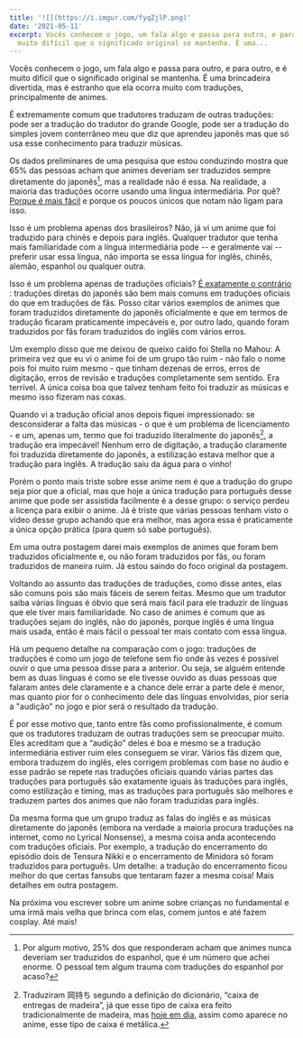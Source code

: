 ```yaml
---
title: '![](https://i.imgur.com/fyqZjlP.png)'
date: '2021-05-11'
excerpt: Vocês conhecem o jogo, um fala algo e passa para outro, e para outro, e é
  muito difícil que o significado original se mantenha. É uma...
---
```




Vocês conhecem o jogo, um fala algo e passa para outro, e para outro, e é muito difícil que o significado original se mantenha. É uma brincadeira divertida, mas é estranho que ela ocorra muito com traduções, principalmente de animes.

É extremamente comum que tradutores traduzam de outras traduções: pode ser a tradução do tradutor do grande Google, pode ser a tradução do simples jovem conterrâneo meu que diz que aprendeu japonês mas que só usa esse conhecimento para traduzir músicas.

Os dados preliminares de uma pesquisa que estou conduzindo mostra que 65% das pessoas acham que animes deveriam ser traduzidos sempre diretamente do japonês[^1], mas a realidade não é essa. Na realidade, a maioria das traduções ocorre usando uma língua intermediária. Por quê? <u>Porque é mais fácil</u> e porque os poucos únicos que notam não ligam para isso.

Isso é um problema apenas dos brasileiros? Não, já vi um anime que foi traduzido para chinês e depois para inglês. Qualquer tradutor que tenha mais familiaridade com a língua intermediária pode -- e geralmente vai -- preferir usar essa língua, não importa se essa língua for inglês, chinês, alemão, espanhol ou qualquer outra.

Isso é um problema apenas de traduções oficiais? <u>É exatamente o contrário</u> : traduções diretas do japonês são bem mais comuns em traduções oficiais do que em traduções de fãs. Posso citar vários exemplos de animes que foram traduzidos diretamente do japonês oficialmente e que em termos de tradução ficaram praticamente impecáveis e, por outro lado, quando foram traduzidos por fãs foram traduzidos do inglês com vários erros.

Um exemplo disso que me deixou de queixo caído foi Stella no Mahou: A primeira vez que eu vi o anime foi de um grupo tão ruim - não falo o nome pois foi muito ruim mesmo - que tinham dezenas de erros, erros de digitação, erros de revisão e traduções completamente sem sentido. Era terrível. A única coisa boa que talvez tenham feito foi traduzir as músicas e mesmo isso fizeram nas coxas.

Quando vi a tradução oficial anos depois fiquei impressionado: se desconsiderar a falta das músicas - o que é um problema de licenciamento - e um, apenas um, termo que foi traduzido literalmente do japonês[^2], a tradução era impecável! Nenhum erro de digitação, a tradução claramente foi traduzida diretamente do japonês, a estilização estava melhor que a tradução para inglês. A tradução saiu da água para o vinho!

Porém o ponto mais triste sobre esse anime nem é que a tradução do grupo seja pior que a oficial, mas que hoje a única tradução para português desse anime que pode ser assistida facilmente é a desse grupo: o serviço perdeu a licença para exibir o anime. Já é triste que várias pessoas tenham visto o vídeo desse grupo achando que era melhor, mas agora essa é praticamente a única opção prática (para quem só sabe português).

Em uma outra postagem darei mais exemplos de animes que foram bem traduzidos oficialmente e, ou não foram traduzidos por fãs, ou foram traduzidos de maneira ruim. Já estou saindo do foco original da postagem.

Voltando ao assunto das traduções de traduções, como disse antes, elas são comuns pois são mais fáceis de serem feitas. Mesmo que um tradutor saiba várias línguas é óbvio que será mais fácil para ele traduzir de línguas que ele tiver mais familiaridade. No caso de animes é comum que as traduções sejam do inglês, não do japonês, porque inglês é uma língua mais usada, então é mais fácil o pessoal ter mais contato com essa língua.

Há um pequeno detalhe na comparação com o jogo: traduções de traduções é como um jogo de telefone sem fio onde às vezes é possível ouvir o que uma pessoa disse para a anterior. Ou seja, se alguém entende bem as duas línguas é como se ele tivesse ouvido as duas pessoas que falaram antes dele claramente e a chance dele errar a parte dele é menor, mas quanto pior for o conhecimento dele das línguas envolvidas, pior seria a "audição" no jogo e pior será o resultado da tradução.

É por esse motivo que, tanto entre fãs como profissionalmente, é comum que os tradutores traduzam de outras traduções sem se preocupar muito. Eles acreditam que a “audição” deles é boa e mesmo se a tradução intermediária estiver ruim eles conseguem se virar. Vários fãs dizem que, embora traduzem do inglês, eles corrigem problemas com base no áudio e esse padrão se repete nas traduções oficiais quando várias partes das traduções para português são exatamente iguais às traduções para inglês, como estilização e timing, mas as traduções para português são melhores e traduzem partes dos animes que não foram traduzidas para inglês.

Da mesma forma que um grupo traduz as falas do inglês e as músicas diretamente do japonês (embora na verdade a maioria procura traduções na internet, como no Lyrical Nonsense), a mesma coisa anda acontecendo com traduções oficiais. Por exemplo, a tradução do encerramento do episódio dois de Tensura Nikki e o encerramento de Minidora só foram traduzidos para português. Um detalhe: a tradução do encerramento ficou melhor do que certas fansubs que tentaram fazer a mesma coisa! Mais detalhes em outra postagem.

Na próxima vou escrever sobre um anime sobre crianças no fundamental e uma irmã mais velha que brinca com elas, comem juntos e até fazem cosplay. Até mais!



[^1]:  Por algum motivo, 25% dos que responderam acham que animes nunca deveriam ser traduzidos do espanhol, que é um número que achei enorme. O pessoal tem algum trauma com traduções do espanhol por acaso?
[^2]:  Traduziram 岡持ち segundo a definição do dicionário, “caixa de entregas de madeira”, já que esse tipo de caixa era feito tradicionalmente de madeira, mas [hoje em dia](https://www.google.com/search?tbm=isch&q=%E5%B2%A1%E6%8C%81%E3%81%A1&tbs=imgo:1), assim como aparece no anime, esse tipo de caixa é metálica.
